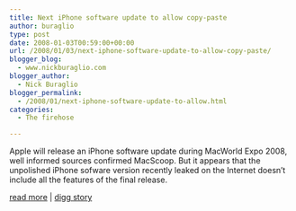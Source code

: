 ```yaml
---
title: Next iPhone software update to allow copy-paste
author: buraglio
type: post
date: 2008-01-03T00:59:00+00:00
url: /2008/01/03/next-iphone-software-update-to-allow-copy-paste/
blogger_blog:
  - www.nickburaglio.com
blogger_author:
  - Nick Buraglio
blogger_permalink:
  - /2008/01/next-iphone-software-update-to-allow.html
categories:
  - The firehose

---
```

Apple will release an iPhone software update during MacWorld Expo 2008, well informed sources confirmed MacScoop. But it appears that the unpolished iPhone sofware version recently leaked on the Internet doesn&#8217;t include all the features of the final release.

[read more][1] | [digg story][2]

 [1]: http://www.macscoop.com/articles/2008/01/02/iphone-software-update-allow-copy-paste
 [2]: http://digg.com/apple/Next_iPhone_software_update_to_allow_copy_paste